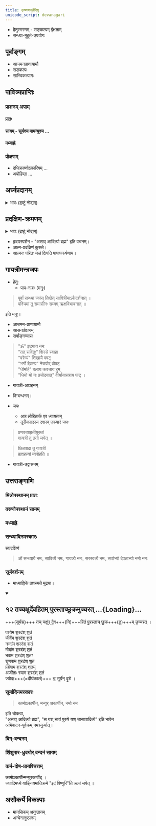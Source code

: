 ```yaml
---
title: कृष्णयजुर्वेदिषु
unicode_script: devanagari  
---
```


- हेतुस्मरणम् - सङ्कल्पम् ईक्षताम्
- सन्ध्या-मुहूर्त-उपयोगः

## पूर्वाङ्गम्

- आचमनप्राणायामौ
- सङ्कल्पः
- सात्त्विकत्यागः

## पावित्र्यप्राप्तिः

### प्राशनम् अपाम्
#### प्रातः
<div class="js_include" url="/vedAH_yajuH/taittirIyam/sArasvata-vibhAgaH/AraNyakam/sarva-prastutiH/06_mahA-nArAyaNopaniShat/25_sUryash_cha/"  newLevelForH1="2" includeTitle="false"> </div>  

#### सायम् - सूर्यश्च मामन्युश्च …
<div class="js_include" url="/vedAH_yajuH/taittirIyam/sArasvata-vibhAgaH/AraNyakam/sarva-prastutiH/06_mahA-nArAyaNopaniShat/24_agnish_cha.md"  newLevelForH1="5" includeTitle="false"> </div>  

#### मध्याह्ने
<div class="js_include" url="/devaH/AryaH/hindukaH/jalam/Rk/ApaH_punantu.md"  newLevelForH1="5" includeTitle="false"> </div>  



### प्रोक्षणम्
- दधिक्राव्णोऽकारिषम् …
- अपोहिष्ठा …

<div class="js_include" url="/vedAH_Rk/shAkalam/saMhitA/vishvAsa-prastutiH/04/039/06_dadhikrAvNo_akAriShaM.md"  newLevelForH1="5" includeTitle="false"> </div>  



## अर्घ्यप्रदानम्
<details><summary>भावः (द्रष्टुं नोद्यम्)</summary>

- जलबिन्दवो वज्रा भूत्वा राक्षसान् घ्नन्ति, ततो देवजयो धर्मरक्षा चेति ब्राह्मणम्।
- {[सायणो ऽत्र।](https://archive.org/stream/taittiriya/taittiriya_aranyaka_bhaskara_01#page/n193/mode/2up)}
</details>

<div class="js_include" url="/vedAH_Rk/shAkalam/saMhitA/vishvAsa-prastutiH/03/062/10_tatsaviturvareNyaM_bhargo.md"  newLevelForH1="2" includeTitle="true"> </div>  


## प्रदक्षिण-क्रमणम्

<details><summary>भावः (द्रष्टुं नोद्यम्)</summary>

- यत्प्रदक्षिणं प्रक्रमन्ति तेन +++(अर्घ्यप्रदानेन रक्षोहननस्य)+++ पाप्मानम् अवधून्वन्ति। उद्यन्तम् अस्तंयन्तम् आदित्यम् अभिध्यायन्, (प्रदक्षिणं) कुर्वन् ब्राह्मणो विद्वान् सकलं भद्रम् अश्नुते असावादित्यो ब्रह्मेति ब्रह्मैव सन् ब्रह्माप्येति  ।। २ ।।, इति । इति कृष्णयजुर्वेदीयतैत्तिरीयारण्यके द्वितीयप्रपाठके द्वितीयोऽनुवाकः
</details>

- हृदयस्पर्शेन - "असाव् आदित्यो ब्रह्म" इति वचनम्।
- आत्म-प्रदक्षिणं कुरुते।
- आत्मनः परितः जलं क्षिपति पापापकर्षणाय।

## गायत्रीमन्त्रजपः

- हेतुः
  - पाप-नाशः (मनुः)

> पूर्वां सन्ध्यां जपंस् तिष्ठेत् सावित्रीमाऽर्कदर्शनात् ।   
पश्चिमां तु समासीनः सम्यग् ऋक्षविभावनात् ॥ 

इति मनुः। 

 
- आचमन-प्राणायामौ
- आसनप्रोक्षणम्
- सर्वाङ्गन्यासः

> "ॐ" हृदयाय नमः  
> "तत् सवितुः" शिरसे स्वाहा  
> "वरेण्यं" शिखायै वषट्  
> "भर्गो देवस्य" नेत्रयोर् वौषट्  
> "धीमहि" बलाय कवचाय हुम्  
> "धियो यो नः प्रचोदयात्" वीर्यायास्त्राय फट् ।

- गायत्री-आवहनम्

<div class="js_include" url="/vedAH_yajuH/taittirIyam/sArasvata-vibhAgaH/AraNyakam/sarva-prastutiH/06_mahA-nArAyaNopaniShat/26_AyAtu_varadA/"  newLevelForH1="2" includeTitle="false"> </div>  

- दिग्बन्धनम्।

- जपः
  - अत्र लोहितार्क एव ध्यायताम्
  - तूरीयपादस्य दशस्व् एकवारं जपः

> प्रणवव्याहृतीयुक्तां  
गायत्रीं तु ततो जपेत् ।

> छिन्नपादा तु गायत्री  
ब्रह्महत्यां व्यपोहति ॥

<div class="js_include" url="/vedAH_Rk/shAkalam/saMhitA/vishvAsa-prastutiH/03/062/10_tatsaviturvareNyaM_bhargo.md"  newLevelForH1="2" includeTitle="true"> </div>

<div class="js_include" url="/vedAH_Rk/shAkalam/saMhitA/sarvASh_TIkAH/03/062/10_tatsaviturvareNyaM_bhargo.md"  newLevelForH1="2" includeTitle="true"> </div>


- गायत्री-उद्वासनम्

<div class="js_include" url="/vedAH_yajuH/taittirIyam/sArasvata-vibhAgaH/AraNyakam/sarva-prastutiH/06_mahA-nArAyaNopaniShat/30_uttame_shikhare.md"  newLevelForH1="5" includeTitle="false"> </div>  



## उत्तराङ्गाणि

### मित्रोपस्थानम् प्रातः

<div class="js_include" url="/vedAH_yajuH/taittirIyam/sArasvata-vibhAgaH/saMhitA/sarva-prastutiH/4/1/aMshAH/mitrasya_charShaNIdhRtaH.md"  newLevelForH1="5" includeTitle="false"> </div>  

<div class="js_include" url="/vedAH_yajuH/taittirIyam/sArasvata-vibhAgaH/saMhitA/Rk/vishvAsa-prastutiH/3/4/11_rAjasUyagatA_yAjyApuronuvAkyAH/mitro_janAn.md"  newLevelForH1="5" includeTitle="false"> </div>  

<div class="js_include" url="/vedAH_Rk/shAkalam/saMhitA/vishvAsa-prastutiH/03/059/02_pra_sa.md"  newLevelForH1="5" includeTitle="false"> </div>  



### वरुणोपस्थानं सायम्
<div class="js_include" url="/vedAH_Rk/shAkalam/saMhitA/vishvAsa-prastutiH/01/025/19_imaM_me.md"  newLevelForH1="2" includeTitle="false"> </div>

<div class="js_include" url="/vedAH_Rk/shAkalam/saMhitA/vishvAsa-prastutiH/01/024/11_tattvA_yAmi.md"  newLevelForH1="2" includeTitle="false"> </div>

### मध्याह्ने 

<div class="js_include" url="/devaH/AryaH/hindukaH/classes/AdityAH/Rk/A_satyena_rajasA.md"  newLevelForH1="5" includeTitle="false"> </div>  



### सन्ध्यादिनमस्कारः

सप्रदक्षिणं

> ओं सन्ध्यायै नमः, सावित्र्यै नमः, गायत्र्यै नमः, सरस्वत्यै नमः, सर्वाभ्यो देवताभ्यो नमो नमः


### सूर्यदर्शनम्
- माध्याह्निके प्रशस्यते मुद्रया। 

<div class="js_include" includetitle="false" newlevelforh1="2" unfilled url="/vedAH_yajuH/taittirIyam/sUtram/ApastambaH/gRhyam/ekAgnikANDam/vishvAsa-prastutiH/2_05/12_tachchaxurdevahitam_purastAchChukramuchcharat.md">
<details open><summary><h2>१२ तच्चक्षुर्देवहितम् पुरस्ताच्छुक्रमुच्चरत् ...{Loading}...</h2></summary>


+++(सूर्यस्)+++ तच् चक्षु॑र् दे॒व+++(नि)+++हि॑तं पु॒रस्ता॑च् छु॒क्र+++(द्ध)+++म् उ॒च्चर॑त् ।



पश्ये॑म श॒रद॑श् श॒तं  
जीवे॑म श॒रद॑श् श॒तं  
नन्दा॑म श॒रद॑श् श॒तं  
मोदा॑म श॒रद॑श् श॒तं  
भवा॑म श॒रद॑श् श॒तꣳ  
शृ॒णवा॑म श॒रद॑श् श॒तं  
प्रब्र॑वाम श॒रद॑श् श॒तम्  
अजी॑ताः स्याम श॒रद॑श् श॒तं  
ज्योक्+++(=दीर्घकालं)+++ च॒ सूर्य॑न् दृ॒शे ।

</details>
</div>

### सूर्यादिनमस्कारः
> कामोऽकार्षीन्, मन्युर् अकार्षीन्, नमो नम

इति चोक्त्वा,  
"असाव् आदित्यो ब्रह्म", "स यश् चायं पुरुषे यश् चासावादित्ये" इति भावेन  
अभिवादन-पूर्वकम् नमस्कुर्यात्। 

### दिग्-वन्दनम्

<div class="js_include" url="/vedAH_yajuH/AryaH/hindukaH/classes/lokAntaram/yajuH/dik/namaH_prAchyai.md"  newLevelForH1="5" includeTitle="false"> </div>  



### शिंशुमार-ध्रुवयोर् वन्दनं सायम्

<div class="js_include" url="/vedAH_yajuH/taittirIyam/sArasvata-vibhAgaH/AraNyakam/sarva-prastutiH/02/22_2_dhruva-vandanam.md"  newLevelForH1="5" includeTitle="false"> </div>  

<div class="js_include" url="/vedAH_yajuH/taittirIyam/sArasvata-vibhAgaH/AraNyakam/sarva-prastutiH/02_svAdhyAya-brAhmaNAdi/19_2_shiMshumAra-vandanam.md"  newLevelForH1="5" includeTitle="false"> </div>  


### कर्म-दोष-प्रायश्चित्तम्
कामोऽकार्षीन्मन्युरकार्षीद् ।  
जपादिमध्ये वाङ्नियमातिक्रमे "इदं विष्णुरि"ति ऋचं जपेत् ।

## असौकर्ये विकल्पाः

- मानसिकम् अनुष्ठानम्
- अन्येनानुष्ठानम्

